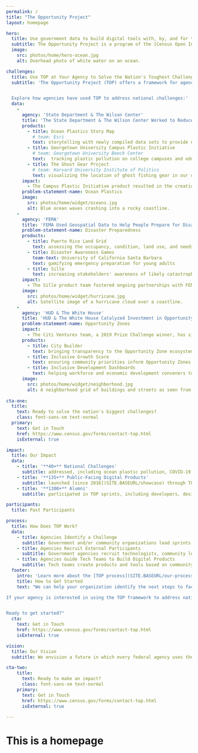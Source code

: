 ```yaml
---
permalink: /
title: "The Opportunity Project"
layout: homepage

hero:
  title: Use government data to build digital tools with, by, and for the people.
  subtitle: The Opportunity Project is a program of the [Census Open Innovation Labs](https://coil.census.gov/) at the U.S. Census Bureau.
  image:
    src: photos/home/hero-ocean.jpg
    alt: Overhead photo of white water on an ocean.

challenges:
  title: Use TOP at Your Agency to Solve the Nation's Toughest Challenges
  subtitle: 'The Opportunity Project (TOP) offers a framework for agencies to facilitate collaboration between technologists and community advocates in order to rapidly design digital solutions for the public good.


  Explore how agencies have used TOP to address national challenges:'
  data:
    - 
      agency: 'State Department & The Wilson Center'
      title: 'The State Department & The Wilson Center Worked to Reduce Plastic Waste in Oceans'
      products:
        - title: Ocean Plastics Story Map
          # team: Esri
          text: storytelling with newly compiled data sets to provide new insights and solutions to the problem of ocean plastic pollution
        - title: Georgetown University Campus Plastic Initiative
          # team: Georgetown University Beeck Center
          text:  tracking plastic pollution on college campuses and educating students on its impact 
        - title: The Ghost Gear Project
          # team: Harvard University Institute of Politics
          text: visualizing the location of ghost fishing gear in our oceans with accompanying mitigation techniques
      impact: 
        - The Campus Plastic Initiative product resulted in the creation of a Georgetown student organization and greater emphasis on recycling and reduction of plastic pollution on campus
      problem-statement-name: Ocean Plastics
      image:
        src: photos/home/widget/oceans.jpg
        alt: Blue ocean waves crashing into a rocky coastline.
    - 
      agency: 'FEMA'
      title: 'FEMA Used Geospatial Data to Help People Prepare for Disasters'
      problem-statement-name: Disaster Preparedness
      products:
        - title: Puerto Rico Land Grid
          text: assessing the occupancy, condition, land use, and needs of all 1.5 million properties in Puerto Rico
        - title: Disaster Awareness Games
          team-text: University of California Santa Barbara
          text: gamifying emergency preparation for young adults
        - title: Sille
          text: increasing stakeholders' awareness of likely catastrophic structural failure in their areas
      impact: 
        - The Sille product team fostered ongoing partnerships with FEMA, as well as with the Puerto Rican and NYC governments
      image:
        src: photos/home/widget/hurricane.jpg
        alt: Satellite image of a hurricane cloud over a coastline.
    - 
      agency: 'HUD & The White House'
      title: 'HUD & The White House Catalyzed Investment in Opportunity Zones'
      problem-statement-name: Opportunity Zones
      impact: 
        - The Citi Ventures team, a 2019 Prize Challenge winner, has since participated in two additional sprints, continuing to build out the City Builder product by adding datasets and features
      products:
        - title: City Builder
          text: bringing transparency to the Opportunity Zone ecosystem for public and private investment
        - title: Inclusive Growth Score
          text: ensuring community priorities inform Opportunity Zones strategies employed by decision-makers
        - title: Inclusive Development Dashboards
          text: helping workforce and economic development conveners to prioritize inclusive development in their regions
      image:
        src: photos/home/widget/neighborhood.jpg
        alt: A neighborhood grid of buildings and streets as seen from above.
    
cta-one:
  title: 
    text: Ready to solve the nation's biggest challenges?
    class: font-sans-sm text-normal
  primary:
    text: Get in Touch
    href: https://www.census.gov/forms/contact-top.html
    isExternal: true

impact:
  title: Our Impact
  data:
    - title: '**40+** National Challenges'
      subtitle: addressed, including ocean plastic pollution, COVID-19 economic recovery, disaster response, [and more](SITE.BASEURL/sprints)
    - title: '**135+** Public-Facing Digital Products'
      subtitle: launched [since 2016](SITE.BASEURL/showcase) through TOP's 12-week technology development sprints
    - title: '**1300+** Alumni'
      subtitle: participated in TOP sprints, including developers, designers, community leaders, data & policy experts, students, and government agencies

participants:
  title: Past Participants

process:
  title: How Does TOP Work?
  data:
    - title: Agencies Identify a Challenge
      subtitle: Government and/or community organizations lead sprints and identify pressing, public-facing issues.
    - title: Agencies Recruit External Participants
      subtitle: Government agencies recruit technologists, community leaders, and data experts to participate in a 12-week sprint challenge.
    - title: Agencies Guide Tech Teams to Build Digital Products
      subtitle: Tech teams create products and tools based on community feedback. User research and exploration are important steps during this process. Tech teams include industry start-ups, technologists from outside the government, and university students.
  footer:
    intro: 'Learn more about the [TOP process](SITE.BASEURL/our-process).'
    title: How to Get Started
    text: "We can help your organization identify the next steps to facilitate a successful TOP sprint.

If your agency is interested in using the TOP framework to address national challenges, please [complete this form](https://www.census.gov/forms/contact-top.html) to get started. A member of the [Census Open Innovation Labs (COIL)](https://coil.census.gov/) team will be in touch within one week.


Ready to get started?"
  cta: 
    text: Get in Touch
    href: https://www.census.gov/forms/contact-top.html
    isExternal: true

vision:
  title: Our Vision
  subtitle: We envision a future in which every federal agency uses the TOP model. We're empowering you with the tools you need to lead open innovation.

cta-two:
    title: 
      text: Ready to make an impact?
      class: font-sans-sm text-normal
    primary:
      text: Get in Touch
      href: https://www.census.gov/forms/contact-top.html
      isExternal: true
        
---
```


# This is a homepage
